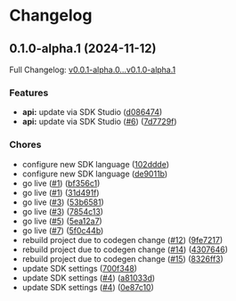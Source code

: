 # Changelog

## 0.1.0-alpha.1 (2024-11-12)

Full Changelog: [v0.0.1-alpha.0...v0.1.0-alpha.1](https://github.com/srt0422/morpheus-marketplace-go/compare/v0.0.1-alpha.0...v0.1.0-alpha.1)

### Features

* **api:** update via SDK Studio ([d086474](https://github.com/srt0422/morpheus-marketplace-go/commit/d0864748a3d3731acba10e5c2de1d25c4e5a598e))
* **api:** update via SDK Studio ([#6](https://github.com/srt0422/morpheus-marketplace-go/issues/6)) ([7d7729f](https://github.com/srt0422/morpheus-marketplace-go/commit/7d7729fcb84ab9626995cbe295dffa85df062909))


### Chores

* configure new SDK language ([102ddde](https://github.com/srt0422/morpheus-marketplace-go/commit/102ddde17b8b14cda23c20500c4f376af8882973))
* configure new SDK language ([de9011b](https://github.com/srt0422/morpheus-marketplace-go/commit/de9011ba65d2cbdec42697de3ecd0b6a90fd5540))
* go live ([#1](https://github.com/srt0422/morpheus-marketplace-go/issues/1)) ([bf356c1](https://github.com/srt0422/morpheus-marketplace-go/commit/bf356c17fe0fd9427d3f8d012c34a8208388b577))
* go live ([#1](https://github.com/srt0422/morpheus-marketplace-go/issues/1)) ([31d491f](https://github.com/srt0422/morpheus-marketplace-go/commit/31d491f5735078052c29c275c716149a7655afab))
* go live ([#3](https://github.com/srt0422/morpheus-marketplace-go/issues/3)) ([53b6581](https://github.com/srt0422/morpheus-marketplace-go/commit/53b65819c7bbc3463df83c018242dccb129b1710))
* go live ([#3](https://github.com/srt0422/morpheus-marketplace-go/issues/3)) ([7854c13](https://github.com/srt0422/morpheus-marketplace-go/commit/7854c130df0eb7526daaceb08ca566a73e7df1f2))
* go live ([#5](https://github.com/srt0422/morpheus-marketplace-go/issues/5)) ([5ea12a7](https://github.com/srt0422/morpheus-marketplace-go/commit/5ea12a7a3903f76bdca29c9c04bc07ffd157c2cc))
* go live ([#7](https://github.com/srt0422/morpheus-marketplace-go/issues/7)) ([5f0c44b](https://github.com/srt0422/morpheus-marketplace-go/commit/5f0c44ba0b3f42aa8920e1cf44276f2b761e370a))
* rebuild project due to codegen change ([#12](https://github.com/srt0422/morpheus-marketplace-go/issues/12)) ([9fe7217](https://github.com/srt0422/morpheus-marketplace-go/commit/9fe7217d13355e28418a4109c28d54ea725cabbc))
* rebuild project due to codegen change ([#14](https://github.com/srt0422/morpheus-marketplace-go/issues/14)) ([4307646](https://github.com/srt0422/morpheus-marketplace-go/commit/4307646f62a86d53a078e0fde531aa0d51a34feb))
* rebuild project due to codegen change ([#15](https://github.com/srt0422/morpheus-marketplace-go/issues/15)) ([8326ff3](https://github.com/srt0422/morpheus-marketplace-go/commit/8326ff3e9f3ca60dd4a18d6978469803ddd2c82f))
* update SDK settings ([700f348](https://github.com/srt0422/morpheus-marketplace-go/commit/700f348f4e2d6680ed7521a179743285de739ab1))
* update SDK settings ([#4](https://github.com/srt0422/morpheus-marketplace-go/issues/4)) ([a81033d](https://github.com/srt0422/morpheus-marketplace-go/commit/a81033d55d4be24aa1f5f7757444b8e2da8b3b53))
* update SDK settings ([#4](https://github.com/srt0422/morpheus-marketplace-go/issues/4)) ([0e87c10](https://github.com/srt0422/morpheus-marketplace-go/commit/0e87c100d4cf559ee120c446c4c52e43b891bd18))
